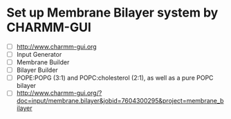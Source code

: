 # Set up Membrane Bilayer system by CHARMM-GUI

- [ ] http://www.charmm-gui.org
- [ ] Input Generator
- [ ] Membrane Builder
- [ ] Bilayer Builder
- [ ] POPE:POPG (3:1) and POPC:cholesterol (2:1), as well as a pure POPC bilayer
- [ ] http://www.charmm-gui.org/?doc=input/membrane.bilayer&jobid=7604300295&project=membrane_bilayer
